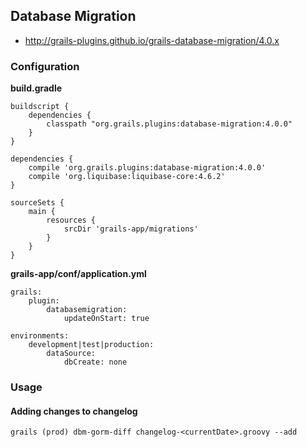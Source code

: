 
## Database Migration

- http://grails-plugins.github.io/grails-database-migration/4.0.x

### Configuration

**build.gradle**

    buildscript {
        dependencies {
            classpath "org.grails.plugins:database-migration:4.0.0"
        }
    }
    
    dependencies {
        compile 'org.grails.plugins:database-migration:4.0.0'
        compile 'org.liquibase:liquibase-core:4.6.2'
    }

    sourceSets {
        main {
            resources {
                srcDir 'grails-app/migrations'
            }
        }
    }

**grails-app/conf/application.yml**

    grails:
        plugin:
            databasemigration:
                updateOnStart: true

    environments:
        development|test|production:
            dataSource:
                dbCreate: none
    
### Usage
#### Adding changes to changelog

    grails (prod) dbm-gorm-diff changelog-<currentDate>.groovy --add
  

